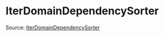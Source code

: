 # IterDomainDependencySorter

Source: [IterDomainDependencySorter](../../../csrc/device_lower/utils.h#L343)
